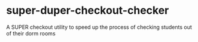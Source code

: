 # super-duper-checkout-checker
A SUPER checkout utility to speed up the process of checking students out of their dorm rooms
